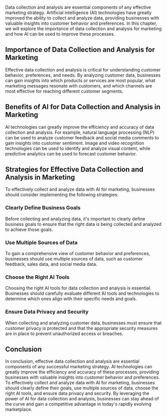 

Data collection and analysis are essential components of any effective marketing strategy. Artificial intelligence (AI) technologies have greatly improved the ability to collect and analyze data, providing businesses with valuable insights into customer behavior and preferences. In this chapter, we will explore the importance of data collection and analysis for marketing and how AI can be used to improve these processes.

Importance of Data Collection and Analysis for Marketing
--------------------------------------------------------

Effective data collection and analysis is critical for understanding customer behavior, preferences, and needs. By analyzing customer data, businesses can gain insights into which products or services are most popular, what marketing messages resonate with customers, and which channels are most effective for reaching different customer segments.

Benefits of AI for Data Collection and Analysis in Marketing
------------------------------------------------------------

AI technologies can greatly improve the efficiency and accuracy of data collection and analysis. For example, natural language processing (NLP) can be used to analyze customer feedback and social media comments to gain insights into customer sentiment. Image and video recognition technologies can be used to identify and analyze visual content, while predictive analytics can be used to forecast customer behavior.

Strategies for Effective Data Collection and Analysis in Marketing
------------------------------------------------------------------

To effectively collect and analyze data with AI for marketing, businesses should consider implementing the following strategies:

### Clearly Define Business Goals

Before collecting and analyzing data, it's important to clearly define business goals to ensure that the right data is being collected and analyzed to achieve those goals.

### Use Multiple Sources of Data

To gain a comprehensive view of customer behavior and preferences, businesses should use multiple sources of data, such as customer feedback, sales data, and social media data.

### Choose the Right AI Tools

Choosing the right AI tools for data collection and analysis is essential. Businesses should carefully evaluate different AI tools and technologies to determine which ones align with their specific needs and goals.

### Ensure Data Privacy and Security

When collecting and analyzing customer data, businesses must ensure that customer privacy is protected and that the appropriate security measures are in place to prevent unauthorized access or breaches.

Conclusion
----------

In conclusion, effective data collection and analysis are essential components of any successful marketing strategy. AI technologies can greatly improve the efficiency and accuracy of these processes, providing businesses with valuable insights into customer behavior and preferences. To effectively collect and analyze data with AI for marketing, businesses should clearly define their goals, use multiple sources of data, choose the right AI tools, and ensure data privacy and security. By leveraging the power of AI for data collection and analysis, businesses can stay ahead of the curve and gain a competitive advantage in today's rapidly evolving marketplace.
